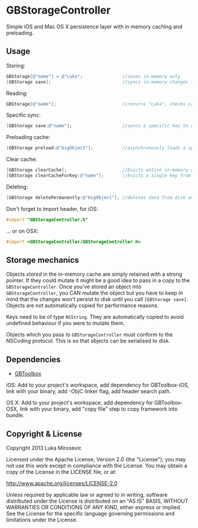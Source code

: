 GBStorageController
============

Simple iOS and Mac OS X persistence layer with in memory caching and preloading.

Usage
------------

Storing:

```objective-c
GBStorage[@"name"] = @"Luka";				//saves in-memory only
[GBStorage save];							//syncs in-memory changes to disk
```

Reading:

```objective-c
GBStorage[@"name"];							//returns "Luka", checks cache first, if not found reads from disk
```

Specific sync:
```objective-c
[GBStorage save:@"name"];					//syncs a specific key to disk
```

Preloading cache:
```objective-c
[GBStorage preload:@"bigObject"];			//asynchronously loads a specific key into memory for fast future access
```

Clear cache:
```objective-c
[GBStorage clearCache];						//Evicts entire in-memory cache, but leaves files on disk. e.g. in low memory situations
[GBStorage clearCacheForKey:@"name"];		//Evicts a single key from the in-memory cache
```

Deleting:
```objective-c
[GBStorage deletePermanently:@"bigObject"];	//deletes data from disk and cache
```

Don't forget to import header, for iOS:

```objective-c
#import "GBStorageController.h"
```

... or on OSX:
```objective-c
#import <GBStorageController/GBStorageController.h>
```

Storage mechanics
------------

Objects *stored* in the in-memory cache are simply retained with a strong pointer. If they could mutate it might be a good idea to pass in a copy to the `GBStorageController`. Once you've stored an object into `GBStorageController`, you CAN mutate the object but you have to keep in mind that the changes won't persist to disk until you call `[GBStorage save]`. Objects are not automatically copied for performance reasons.

Keys need to be of type `NSString`. They are automatically copied to avoid undefined behaviour if you were to mutate them.

Objects which you pass to `GBStorageController` must conform to the NSCoding protocol. This is so that objects can be serialised to disk.

Dependencies
------------

* [GBToolbox](https://github.com/lmirosevic/GBToolbox)

iOS: Add to your project's workspace, add dependency for GBToolbox-iOS, link with your binary, add -ObjC linker flag, add header search path.

OS X: Add to your project's workspace, add dependency for GBToolbox-OSX, link with your binary, add "copy file" step to copy framework into bundle.

Copyright & License
------------

Copyright 2013 Luka Mirosevic

Licensed under the Apache License, Version 2.0 (the "License"); you may not use this work except in compliance with the License. You may obtain a copy of the License in the LICENSE file, or at:

http://www.apache.org/licenses/LICENSE-2.0

Unless required by applicable law or agreed to in writing, software distributed under the License is distributed on an "AS IS" BASIS, WITHOUT WARRANTIES OR CONDITIONS OF ANY KIND, either express or implied. See the License for the specific language governing permissions and limitations under the License.